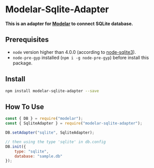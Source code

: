 # Modelar-Sqlite-Adapter

**This is an adapter for [Modelar](http://modelarjs.org) to connect**
**SQLite database.**

## Prerequisites

- `node` version higher than 4.0.0 (according to 
	[node-sqlite3](https://github.com/mapbox/node-sqlite3)).
- `node-pre-gyp` installed (`npm i -g node-pre-gyp`) before install this 
	package.

## Install

```sh
npm install modelar-sqlite-adapter --save
```

## How To Use

```javascript
const { DB } = require("modelar");
const { SqliteAdapter } = require("modelar-sqlite-adapter");

DB.setAdapter("sqlite", SqliteAdapter);

// then using the type 'sqlite' in db.config
DB.init({
    type: "sqlite",
    database: "sample.db"
});
```